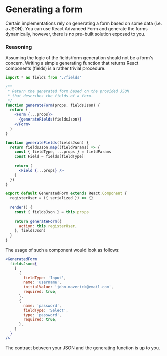 # Generating a form

Certain implementations rely on generating a form based on some data \(i.e. a JSON\). You can use React Advanced Form and generate the forms dynamically, however, there is no pre-built solution exposed to you.

### Reasoning

Assuming the logic of the fields/form generation should not be a form's concern. Writing a simple generating function that returns React components \(fields\) is a rather trivial procedure.

```jsx
import * as fields from './fields'

/**
 * Return the generated form based on the provided JSON
 * that describes the fields of a form.
 */
function generateForm(props, fieldsJson) {
  return (
    <Form {...props}>
      {generateFields(fieldsJson)}
    </Form>
  )
}

function generateFields(fieldsJson) {
  return fieldsJson.map((fieldParams) => {
    const { fieldType, ...props } = fieldParams
    const Field = fields[fieldType]
    
    return (
      <Field {...props} />
    )
  })
}

export default GeneratedForm extends React.Component {
  registerUser = ({ serialized }) => {}
  
  render() {
    const { fieldsJson } = this.props
    
    return generateForm({
      action: this.registerUser,
    }, fieldsJson)
  }
}
```

The usage of such a component would look as follows:

```jsx
<GeneratedForm
  fieldsJson={
    [
      {
        fieldType: 'Input',
        name: 'username',
        initialValue: 'john.maverick@email.com',
        required: true,
      },
      {
        name: 'password',
        fieldType: 'Select',
        type: 'password',
        required: true,
      },
    ]
  }
/>
```

The contract between your JSON and the generating function is up to you.

